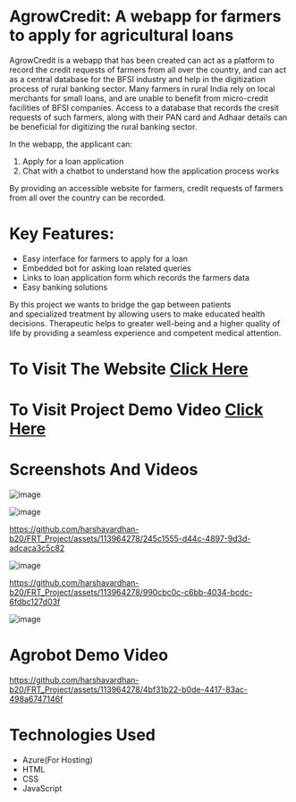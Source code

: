 # AgrowCredit: A webapp for farmers to apply for agricultural loans 

AgrowCredit is a webapp that has been created can act as a platform to record the credit requests of farmers from all over the country, and can act as a central database for the BFSI industry and help in the digitization process of rural banking sector. Many farmers in rural India rely on local merchants for small loans, and are unable to benefit from micro-credit facilities of BFSI companies. Access to a database that records the cresit requests of such farmers, along with their PAN card and Adhaar details can be beneficial for digitizing the rural banking sector.

In the webapp, the applicant can:
1. Apply for a loan application
2. Chat with a chatbot to understand how the application process works 

By providing an accessible website for farmers, credit requests of farmers from all over the country can be recorded.

# Key Features:

* Easy interface for farmers to apply for a loan
* Embedded bot for asking loan related queries
* Links to loan application form which records the farmers data
* Easy banking solutions

 By this project we wants to bridge the gap between patients and specialized treatment by allowing users to make educated health decisions. Therapeutic helps to greater well-being and a higher quality of life by providing a seamless experience and competent medical attention.

# To Visit The Website  [Click Here](https://frtproject01.z13.web.core.windows.net/)

# To Visit Project Demo Video [Click Here](https://youtu.be/eu1fgNNxg9o)

# Screenshots And Videos

![image](https://github.com/harshavardhan-b20/FRT_Project/assets/113964278/1d214462-1acf-45b1-af67-8fd30cbf2880)

![image](https://github.com/harshavardhan-b20/FRT_Project/assets/113964278/7d3f56ae-7f91-4314-a4aa-e712bc760679)

https://github.com/harshavardhan-b20/FRT_Project/assets/113964278/245c1555-d44c-4897-9d3d-adcaca3c5c82

![image](https://github.com/harshavardhan-b20/FRT_Project/assets/113964278/aa2013b8-c82c-41fc-96bf-bbe16dbb1e8b)

https://github.com/harshavardhan-b20/FRT_Project/assets/113964278/990cbc0c-c6bb-4034-bcdc-6fdbc127d03f

![image](https://github.com/harshavardhan-b20/FRT_Project/assets/113964278/8d2535c7-427d-444e-925d-8816a4ceceed)

# Agrobot Demo Video

https://github.com/harshavardhan-b20/FRT_Project/assets/113964278/4bf31b22-b0de-4417-83ac-498a6747146f

# Technologies Used
- Azure(For Hosting)
- HTML
- CSS
- JavaScript






